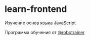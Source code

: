 # learn-frontend
Изучение основ языка JavaScript

Программа обучения от [@robotrainer](https://github.com/robotrainer)